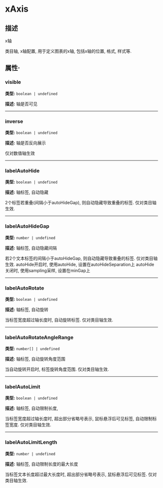 # xAxis
## 描述
x轴

类目轴, x轴配置, 用于定义图表的x轴, 包括x轴的位置, 格式, 样式等.


## 属性·

### visible

**类型:** `boolean | undefined`

**描述:**
轴是否可见

---

### inverse

**类型:** `boolean | undefined`

**描述:**
轴是否反向展示

仅对数值轴生效

---

### labelAutoHide

**类型:** `boolean | undefined`

**描述:**
轴标签, 自动隐藏

2个标签若重叠(间隔小于autoHideGap), 则自动隐藏导致重叠的标签. 仅对类目轴生效.

---

### labelAutoHideGap

**类型:** `number | undefined`

**描述:**
轴标签, 自动隐藏间隔

若2个文本标签的间隔小于autoHideGap, 则自动隐藏导致重叠的标签. 仅对类目轴生效.
autoHide开启时, 使用autoHide, 设置在autoHideSeparation上
autoHide关闭时, 使用sampling采样, 设置在minGap上

---

### labelAutoRotate

**类型:** `boolean | undefined`

**描述:**
轴标签, 自动旋转

当标签宽度超过轴长度时, 自动旋转标签. 仅对类目轴生效.

---

### labelAutoRotateAngleRange

**类型:** `number[] | undefined`

**描述:**
轴标签, 自动旋转角度范围

当自动旋转开启时, 标签旋转角度范围. 仅对类目轴生效.

---

### labelAutoLimit

**类型:** `boolean | undefined`

**描述:**
轴标签, 自动限制长度,

当标签宽度超过轴长度时, 超出部分省略号表示, 鼠标悬浮后可见标签, 自动限制标签宽度. 仅对类目轴生效.

---

### labelAutoLimitLength

**类型:** `number | undefined`

**描述:**
轴标签, 自动限制长度的最大长度

当标签文本长度超过最大长度时, 超出部分省略号表示, 鼠标悬浮后可见标签. 仅对类目轴生效.